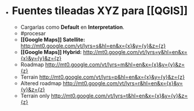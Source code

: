 - # Fuentes tileadas XYZ para [[QGIS]]
  - Cargarlas como **Default** en **Interpretation**.
  - #procesar
  - **[[Google Maps]] Satellite:** http://mt0.google.com/vt/lyrs=s&hl=en&x={x}&y={y}&z={z}
  - **[[Google Maps]] Hybrid:** http://mt0.google.com/vt/lyrs=y&hl=en&x={x}&y={y}&z={z}
  - Roadmap
    http://mt0.google.com/vt/lyrs=m&hl=en&x={x}&y={y}&z={z}
  - Terrain
    http://mt0.google.com/vt/lyrs=p&hl=en&x={x}&y={y}&z={z}
  - Altered roadmap
    http://mt0.google.com/vt/lyrs=r&hl=en&x={x}&y={y}&z={z}
  - Terrain only
    http://mt0.google.com/vt/lyrs=t&hl=en&x={x}&y={y}&z={z}